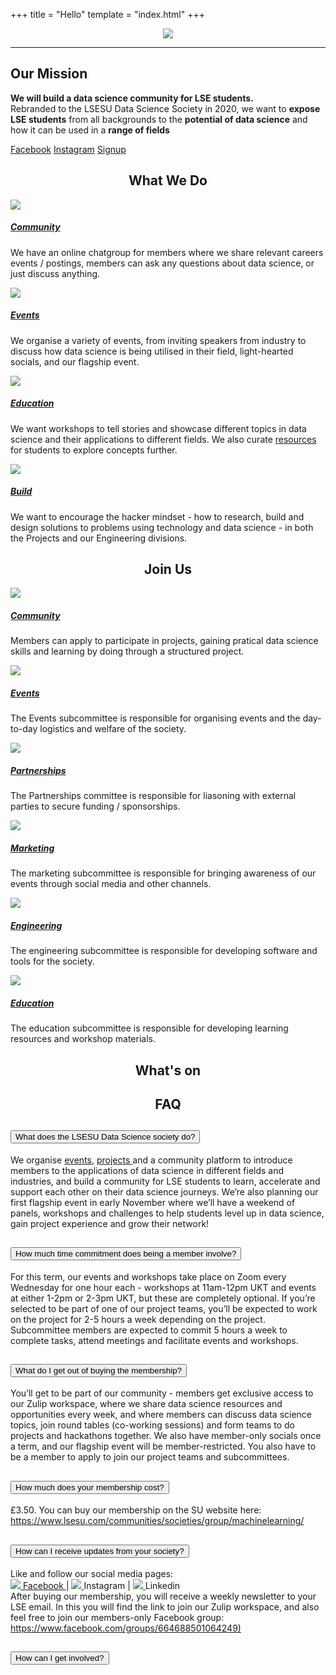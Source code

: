 +++
title = "Hello"
template = "index.html"
+++

<div class="jumbotron jumbotron-fluid text-center">
  <div class="container">
  	<div class="view overlay rounded-top">
  	<center> <img src = "society_banner_big.png" class="img-fluid"> </center>
  	<div class="mask rgba-white-slight"></div>
  </div>
  <hr class="my-4">
  <div class="card-body text-center mb-3">
     <h2 class="card-title pb-2">Our Mission</h2>
    <p class="lead"> <strong> We will build a data science community for LSE students.  </strong> <br/>
     Rebranded to the LSESU Data Science Society in 2020, we want to <strong>expose LSE students</strong> from all backgrounds to the <strong>potential of data science</strong> and how it can be used in a <strong> range of fields</strong> </p>
    <p class="lead">
    <a class="btn btn-primary btn-lg" href="https://www.facebook.com/dsatlse" role="button"> Facebook</a>
    <a class="btn btn-primary btn-lg" href="https://www.instagram.com/dsatlse" role="button">Instagram</a>
    <a class="btn btn-primary btn-lg" href="https://www.lsesu.com/communities/societies/group/machinelearning/" role="button">Signup</a>
  	</p>
  </div>
</div>
</div>

<center><h2> What We Do </h2></center>
<div class="row row-cols-1 row-cols-md-2">
	<div class="col mb-4">
		<div class="card h-100">
			<a href = "#"><img src = "logo_circles.png" class="card-img-top"></a>
			<div class="card-body">
				<a href = "#"><h5 class="card-title"> Community </h5></a>
		    	<p class="card-text"> We have an online chatgroup for members where we share relevant careers events / postings, members can ask any questions about data science, or just discuss anything. </p>
		  	</div>
		</div>
	</div>
	<div class="col mb-4">
		<div class="card h-100">
			<a href = "#"><img src = "logo_circles.png" class="card-img-top"></a>
			<div class="card-body">
				<a href = "events/2020"><h5 class="card-title"> Events </h5></a>
		    	<p class="card-text"> We organise a variety of events, from inviting speakers from industry to discuss how data science is being utilised in their field, light-hearted socials, and our flagship event.</p>
		  	</div>
		</div>
	</div>
	<div class="col mb-4">
		<div class="card h-100">
			<a href = "#"><img src = "logo_circles.png" class="card-img-top"></a>
			<div class="card-body">
				<a href = "tags/workshop"><h5 class="card-title"> Education </h5></a>
		    	<p class="card-text"> We want workshops to tell stories and showcase different topics in data science and their applications to different fields. We also curate <a href = 'resources' >resources</a> for students to explore concepts further.</p>
		  	</div>
		</div>
	</div>
	<div class="col mb-4">
		<div class="card h-100">
			<a href = "#"><img src = "logo_circles.png" class="card-img-top"></a>
			<div class="card-body">
				<a href = "projects/2020"><h5 class="card-title"> Build </h5></a>
		    	<p class="card-text"> We want to encourage the hacker mindset - how to research, build and design solutions to problems using technology and data science - in both the Projects and our Engineering divisions. </p>
		  	</div>
		</div>
	</div>
</div>

<center><h2> Join Us </h2></center>

<div class="row row-cols-1 row-cols-md-3">
	<div class="col mb-4">
		<div class="card h-100">
			<a href = "#"><img src = "logo_circles.png" class="card-img-top"></a>
			<div class="card-body">
				<a href = "#"><h5 class="card-title"> Community </h5></a>
		    	<p class="card-text"> Members can apply to participate in projects, gaining pratical data science skills and learning by doing through a structured project.</p>
		  	</div>
		</div>
	</div>
	<div class="col mb-4">
		<div class="card h-100">
			<a href = "#"><img src = "logo_circles.png" class="card-img-top"></a>
			<div class="card-body">
				<a href = "#"><h5 class="card-title">Events</h5></a>
		    	<p class="card-text"> The Events subcommittee is responsible for organising events and the day-to-day logistics and welfare of the society. </p>
		  	</div>
		</div>
	</div>
	<div class="col mb-4">
		<div class="card h-100">
			<a href = "#"><img src = "logo_circles.png" class="card-img-top"></a>
			<div class="card-body">
				<a href = "#"><h5 class="card-title"> Partnerships </h5></a>
		    	<p class="card-text">  The Partnerships committee is responsible for liasoning with external parties to secure funding / sponsorships. </p>
		  	</div>
		</div>
	</div>
	<div class="col mb-4">
		<div class="card h-100">
			<a href = "#"><img src = "logo_circles.png" class="card-img-top"></a>
			<div class="card-body">
				<a href = "#"><h5 class="card-title">Marketing </h5></a>
		    	<p class="card-text"> The marketing subcommittee is responsible for bringing awareness of our events through social media and other channels. </p>
		  	</div>
		</div>
	</div>
	<div class="col mb-4">
		<div class="card h-100">
			<a href = "#"><img src = "logo_circles.png" class="card-img-top"></a>
			<div class="card-body">
				<a href = "#"><h5 class="card-title">Engineering </h5></a>
		    	<p class="card-text"> The engineering subcommittee is responsible for developing software and tools for the society. </p>
		  	</div>
		</div>
	</div>
	<div class="col mb-4">
		<div class="card h-100">
			<a href = "#"><img src = "logo_circles.png" class="card-img-top"></a>
			<div class="card-body">
				<a href = "#"><h5 class="card-title">Education </h5></a>
		    	<p class="card-text"> The education subcommittee is responsible for developing learning resources and workshop materials. </p>
		  	</div>
		</div>
	</div>
</div>

<center> <h2> What's on  </h2> </center>

<center><h2>FAQ</h2></center>

<div class="accordion" id="accordionExample">
  <div class="card">
    <div class="card-header" id="headingOne">
      <h2 class="mb-0">
        <button class="btn btn-link btn-block text-left" type="button" data-toggle="collapse" data-target="#collapseOne" aria-expanded="true" aria-controls="collapseOne">
          What does the LSESU Data Science society do?
        </button>
      </h2>
    </div>
    <div id="collapseOne" class="collapse show" aria-labelledby="headingOne" data-parent="#accordionExample">
      <div class="card-body">
        We organise <a href ="/events/2020"> events</a>, <a href = "/projects/2020"> projects </a> and a community
        platform to introduce members to the applications of data science in different fields and industries, and build a community for LSE students to learn, accelerate and support each other on their data science journeys. We’re also planning our first flagship event in early November where we’ll have a weekend of panels, workshops and challenges to help students level up in data science, gain project experience and grow their network!      
     </div>
    </div>
  </div>
  <div class="card">
    <div class="card-header" id="headingTwo">
      <h2 class="mb-0">
        <button class="btn btn-link btn-block text-left collapsed" type="button" data-toggle="collapse" data-target="#collapseTwo" aria-expanded="false" aria-controls="collapseTwo">
          How much time commitment does being a member involve?
        </button>
      </h2>
    </div>
    <div id="collapseTwo" class="collapse" aria-labelledby="headingTwo" data-parent="#accordionExample">
      <div class="card-body">
        For this term, our events and workshops take place on Zoom every Wednesday for one hour each - workshops at 11am-12pm UKT and events at either 1-2pm or 2-3pm UKT, but these are completely optional. If you’re selected to be part of one of our project teams, you’ll be expected to work on the project for 2-5 hours a week depending on the project. Subcommittee members are expected to commit 5 hours a week to complete tasks, attend meetings and facilitate events and workshops.
      </div>
    </div>
  </div>
  <div class="card">
    <div class="card-header" id="headingThree">
      <h2 class="mb-0">
        <button class="btn btn-link btn-block text-left collapsed" type="button" data-toggle="collapse" data-target="#collapseThree" aria-expanded="false" aria-controls="collapseThree">
          What do I get out of buying the membership?
        </button>
      </h2>
    </div>
    <div id="collapseThree" class="collapse" aria-labelledby="headingThree" data-parent="#accordionExample">
      <div class="card-body">
        You’ll get to be part of our community - members get exclusive access to our Zulip workspace, where we share data science resources and opportunities every week, and where members can discuss data science topics, join round tables (co-working sessions) and form teams to do projects and hackathons together. We also have member-only socials once a term, and our flagship event will be member-restricted. You also have to be a member to apply to join our project teams and subcommittees. 
      </div>
    </div>
    <div class="card">
      <div class="card-header" id="headingThree">
        <h2 class="mb-0">
          <button class="btn btn-link btn-block text-left collapsed" type="button" data-toggle="collapse" data-target="#collapseFour" aria-expanded="false" aria-controls="collapseFour">
            How much does your membership cost?
          </button>
        </h2>
      </div>
      <div id="collapseFour" class="collapse" aria-labelledby="headingThree" data-parent="#accordionExample">
        <div class="card-body">
          £3.50. You can buy our membership on the SU website here: <a href = "https://www.lsesu.com/communities/societies/group/machinelearning/"> https://www.lsesu.com/communities/societies/group/machinelearning/  </a>
        </div>
      </div>
   <div class="card">
      <div class="card-header" id="headingThree">
        <h2 class="mb-0">
          <button class="btn btn-link btn-block text-left collapsed" type="button" data-toggle="collapse" data-target="#collapseFive" aria-expanded="false" aria-controls="collapseFive">
            How can I receive updates from your society?
          </button>
        </h2>
      </div>
      <div id="collapseFive" class="collapse" aria-labelledby="headingThree" data-parent="#accordionExample">
        <div class="card-body">
          Like and follow our social media pages: <br/>
          <a href = "https://www.facebook.com/dsatlse"> <img src = "icons/facebook.svg"> Facebook   </a>  | 
          <a href = "https://www.instagram.com/dsatlse"> <img src = "icons/instagram.svg"> </a>  Instagram |
          <a href = "https://www.linkedin.com/company/lsesu-data-science-society/"> <img src = "icons/linkedin.svg"> </a>  Linkedin   <br/>
          After buying our membership, you will receive a weekly newsletter to your LSE email. In this you will find the link to join our Zulip workspace, and also feel free to join our members-only Facebook group: <a href ="https://www.facebook.com/groups/664688501064249"> https://www.facebook.com/groups/664688501064249) </a>
        </div>
      </div>
      <div class="card-header" id="headingThree">
        <h2 class="mb-0">
          <button class="btn btn-link btn-block text-left collapsed" type="button" data-toggle="collapse" data-target="#collapseSix" aria-expanded="false" aria-controls="collapseSix">
            How can I get involved?
          </button>
        </h2>
      </div>
  </div>
</div>
